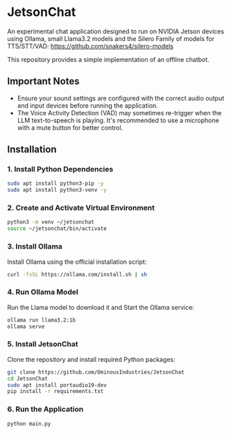 # JetsonChat

An experimental chat application designed to run on NVIDIA Jetson devices using Ollama, small Llama3.2 models and the Silero Family of models for TTS/STT/VAD: https://github.com/snakers4/silero-models

This repository provides a simple implementation of an offline chatbot.

## Important Notes

- Ensure your sound settings are configured with the correct audio output and input devices before running the application.
- The Voice Activity Detection (VAD) may sometimes re-trigger when the LLM text-to-speech is playing. It's recommended to use a microphone with a mute button for better control.

## Installation

### 1. Install Python Dependencies

```bash
sudo apt install python3-pip -y
sudo apt install python3-venv -y
```

### 2. Create and Activate Virtual Environment

```bash
python3 -m venv ~/jetsonchat
source ~/jetsonchat/bin/activate
```

### 3. Install Ollama

Install Ollama using the official installation script:

```bash
curl -fsSL https://ollama.com/install.sh | sh
```

### 4. Run Ollama Model

Run the Llama model to download it and Start the Ollama service:

```bash
ollama run llama3.2:1b
ollama serve
```

### 5. Install JetsonChat

Clone the repository and install required Python packages:

```bash
git clone https://github.com/OminousIndustries/JetsonChat
cd JetsonChat
sudo apt install portaudio19-dev
pip install -r requirements.txt
```

### 6. Run the Application

```bash
python main.py
```
